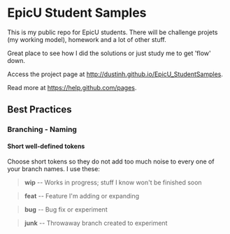 # EpicU Student Samples
This is my public repo for EpicU students.  There will be challenge projets (my working model), homework and a lot of other stuff.

Great place to see how I did the solutions or just study me to get 'flow' down.

Access the project page at <http://dustinh.github.io/EpicU_StudentSamples>. 

Read more at <https://help.github.com/pages>.

## Best Practices
### Branching - Naming

#### Short well-defined tokens ####
Choose short tokens so they do not add too much noise to every one of your branch names. I use these:

>**wip**   --  Works in progress; stuff I know won't be finished soon

>**feat**  --  Feature I'm adding or expanding

>**bug**   --  Bug fix or experiment

>**junk**  --  Throwaway branch created to experiment
